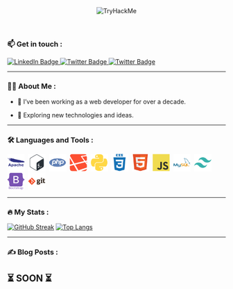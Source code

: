<div align="center">
  <img src="https://tryhackme-badges.s3.amazonaws.com/b4zb0z.png" alt="TryHackMe">
</div>
  
<br />
<br />

### :mailbox: Get in touch :
<div id="badges">
  <a href="https://www.linkedin.com/in/bigzooooz/">
    <img src="https://img.shields.io/badge/LinkedIn-blue?style=for-the-badge&logo=linkedin&logoColor=white" alt="LinkedIn Badge"/>
  </a>
  <a href="https://www.twitter.com/b4zb0z">
    <img src="https://img.shields.io/badge/Twitter-blue?style=for-the-badge&logo=twitter&logoColor=white" alt="Twitter Badge"/>
  </a>  
  <a href="https://abdulaziz-d.com/">
    <img src="https://img.shields.io/badge/Personal_Website-blue?style=for-the-badge" alt="Twitter Badge"/>
  </a>  
</div>

---

### :man_technologist: About Me :
- :telescope: I’ve been working as a web developer for over a decade.

- :seedling: Exploring new technologies and ideas.
---

### :hammer_and_wrench: Languages and Tools :
<div>
  <img src="https://github.com/devicons/devicon/raw/master/icons/apache/apache-plain-wordmark.svg" title="Apache" **alt="Apache" width="40" height="40"/>&nbsp;
  <img src="https://github.com/devicons/devicon/raw/master/icons/bash/bash-plain.svg" title="Bash" **alt="Bash" width="40" height="40"/>&nbsp;
  <img src="https://github.com/devicons/devicon/raw/master/icons/php/php-plain.svg" title="PHP" **alt="PHP" width="40" height="40"/>&nbsp;
  <img src="https://github.com/devicons/devicon/raw/master/icons/laravel/laravel-plain.svg" title="Laravel" **alt="Laravel" width="40" height="40"/>&nbsp;
  <img src="https://github.com/devicons/devicon/raw/master/icons/python/python-plain.svg" title="Python" **alt="Python" width="40" height="40"/>&nbsp;
  <img src="https://github.com/devicons/devicon/blob/master/icons/css3/css3-plain-wordmark.svg"  title="CSS3" alt="CSS" width="40" height="40"/>&nbsp;
  <img src="https://github.com/devicons/devicon/blob/master/icons/html5/html5-original.svg" title="HTML5" alt="HTML" width="40" height="40"/>&nbsp;
  <img src="https://github.com/devicons/devicon/blob/master/icons/javascript/javascript-original.svg" title="JavaScript" alt="JavaScript" width="40" height="40"/>&nbsp;
  <img src="https://github.com/devicons/devicon/blob/master/icons/mysql/mysql-original-wordmark.svg" title="MySQL"  alt="MySQL" width="40" height="40"/>&nbsp;
  <img src="https://github.com/devicons/devicon/blob/master/icons/tailwindcss/tailwindcss-plain.svg" title="tailwindcss" alt="tailwindcss" width="40" height="40"/>&nbsp;
  <img src="https://github.com/devicons/devicon/raw/master/icons/bootstrap/bootstrap-plain-wordmark.svg" title="Bootstrap" **alt="Bootstrap" width="40" height="40"/>&nbsp;
  <img src="https://github.com/devicons/devicon/blob/master/icons/git/git-original-wordmark.svg" title="Git" **alt="Git" width="40" height="40"/>
  
</div>

---

### :fire: My Stats :

[![GitHub Streak](http://github-readme-streak-stats.herokuapp.com?user=bigzooooz&theme=great-gatsby&background=000000)](https://git.io/streak-stats)
[![Top Langs](https://github-readme-stats.vercel.app/api?username=bigzooooz&theme=great-gatsby)](https://github.com/anuraghazra/github-readme-stats)

---

### :writing_hand: Blog Posts :
## :hourglass_flowing_sand: SOON :hourglass_flowing_sand:
